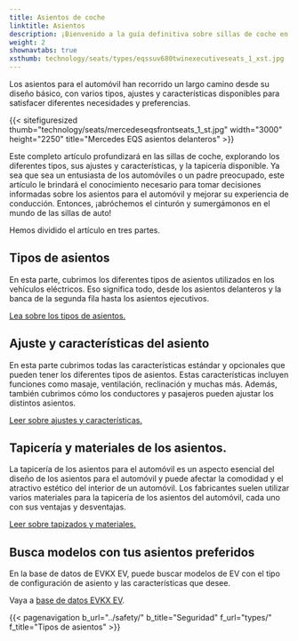 ```yaml
---
title: Asientos de coche
linktitle: Asientos
description: ¡Bienvenido a la guía definitiva sobre sillas de coche en vehículos eléctricos! Como pasamos una cantidad significativa de tiempo en nuestros vehículos, los asientos en los que nos sentamos desempeñan un papel crucial a la hora de brindar comodidad, apoyo y seguridad durante nuestros viajes.
weight: 2
shownavtabs: true
xsthumb: technology/seats/types/eqssuv680twinexecutiveseats_1_xst.jpg
---
```

<!-- markdownlint-disable MD033 -->

Los asientos para el automóvil han recorrido un largo camino desde su diseño básico, con varios tipos, ajustes y características disponibles para satisfacer diferentes necesidades y preferencias.

{{< sitefiguresized thumb="technology/seats/mercedeseqsfrontseats_1_st.jpg" width="3000" height="2250" title="Mercedes EQS asientos delanteros" >}}

Este completo artículo profundizará en las sillas de coche, explorando los diferentes tipos, sus ajustes y características, y la tapicería disponible. Ya sea que sea un entusiasta de los automóviles o un padre preocupado, este artículo le brindará el conocimiento necesario para tomar decisiones informadas sobre los asientos para el automóvil y mejorar su experiencia de conducción. Entonces, ¡abróchemos el cinturón y sumergámonos en el mundo de las sillas de auto!

Hemos dividido el artículo en tres partes.

## Tipos de asientos

En esta parte, cubrimos los diferentes tipos de asientos utilizados en los vehículos eléctricos. Eso significa todo, desde los asientos delanteros y la banca de la segunda fila hasta los asientos ejecutivos.

[Lea sobre los tipos de asientos.](tipos/)

## Ajuste y características del asiento

En esta parte cubrimos todas las características estándar y opcionales que pueden tener los diferentes tipos de asientos. Estas características incluyen funciones como masaje, ventilación, reclinación y muchas más. Además, también cubrimos cómo los conductores y pasajeros pueden ajustar los distintos asientos.

[Leer sobre ajustes y características.](ajuste/)

## Tapicería y materiales de los asientos.

La tapicería de los asientos para el automóvil es un aspecto esencial del diseño de los asientos para el automóvil y puede afectar la comodidad y el atractivo estético del interior de un automóvil. Los fabricantes suelen utilizar varios materiales para la tapicería de los asientos del automóvil, cada uno con sus ventajas y desventajas.

[Leer sobre tapizados y materiales.](materiales/)

## Busca modelos con tus asientos preferidos

En la base de datos de EVKX EV, puede buscar modelos de EV con el tipo de configuración de asiento y las características que desee.

Vaya a [base de datos EVKX EV](../../evsearch/).

{{< pagenavigation b_url="../safety/" b_title="Seguridad" f_url="types/" f_title="Tipos de asientos" >}}
